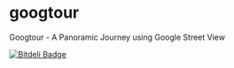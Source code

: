 googtour
========

Googtour - A Panoramic Journey using Google Street View


[![Bitdeli Badge](https://d2weczhvl823v0.cloudfront.net/wilkesalex/googtour/trend.png)](https://bitdeli.com/free "Bitdeli Badge")

